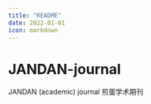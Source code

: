 ```yaml
---
title: "README"
date: 2022-01-01
icon: markdown
---
```


# JANDAN-journal

JANDAN (academic) journal 煎蛋学术期刊